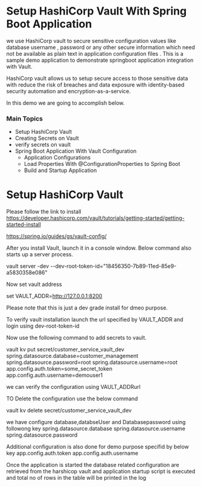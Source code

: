 # Setup HashiCorp Vault With Spring Boot Application
<p align="left">
 we use HashiCorp vault to secure sensitive configuration values like
 database username , password or any other secure information which need not
 be available as plain text in application configuration files .
 This is a sample demo application to demonstrate springboot application integration with Vault.

HashiCorp vault allows us to setup secure access to those sensitive data with reduce the risk of breaches and data exposure with identity-based security automation and encryption-as-a-service.

In this demo we are going to accomplish below.
</p>

### Main Topics

- Setup HashiCorp Vault
- Creating Secrets on Vault
- verify secrets on vault
- Spring Boot Application With Vault Configuration
  - Application Configurations
  - Load Properties With @ConfigurationProperties to Spring Boot
  - Build and Startup Application


# Setup HashiCorp Vault

Please follow the link to install
https://developer.hashicorp.com/vault/tutorials/getting-started/getting-started-install

https://spring.io/guides/gs/vault-config/

After you install Vault, launch it in a console window. Below command also starts up a server process.

vault server -dev --dev-root-token-id="18456350-7b89-11ed-85e9-a5830358e086"

Now set vault address

set VAULT_ADDR=http://127.0.0.1:8200

Please note that this is just a dev grade install for dmeo purpose. 

To verify vault installation launch the url specified by VAULT_ADDR and login using dev-root-token-id

Now use the following command to add secrets to vault.

vault kv put secret/customer_service_vault_dev  spring.datasource.database=customer_management spring.datasource.password=root spring.datasource.username=root app.config.auth.token=some_secret_token app.config.auth.username=demouser1

we can verify the configuration using VAULT_ADDRurl

TO Delete the configuration use the below command

vault kv delete secret/customer_service_vault_dev

we have configure database,databseUser and Databasepassword using followong key
spring.datasource.database
spring.datasource.username
spring.datasource.password

Additional configuration is also done for demo purpose specifid by below key
app.config.auth.token
app.config.auth.username

Once the application is started the database related configuration are retrieved
from the harshicop vault and application startup script is executed and
total no of rows in the table will be printed in the log



